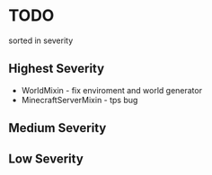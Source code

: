 # TODO 
sorted in severity

## Highest Severity
* WorldMixin - fix enviroment and world generator
* MinecraftServerMixin - tps bug

## Medium Severity

## Low Severity
